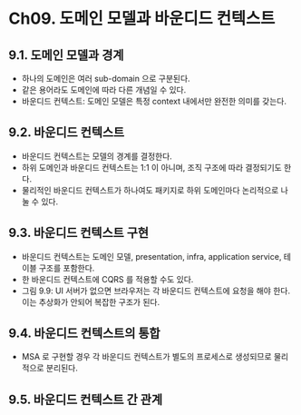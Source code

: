 # Ch09. 도메인 모델과 바운디드 컨텍스트
## 9.1. 도메인 모델과 경계
- 하나의 도메인은 여러 sub-domain 으로 구분된다.
- 같은 용어라도 도메인에 따라 다른 개념일 수 있다.
- 바운디드 컨텍스트: 도메인 모델은 특정 context 내에서만 완전한 의미를 갖는다.

## 9.2. 바운디드 컨텍스트
- 바운디드 컨텍스트는 모델의 경계를 결정한다.
- 하위 도메인과 바운디드 컨텍스트는 1:1 이 아니며, 조직 구조에 따라 결정되기도 한다.
- 물리적인 바운디드 컨텍스트가 하나여도 패키지로 하위 도메인마다 논리적으로 나눌 수 있다.

## 9.3. 바운디드 컨텍스트 구현
- 바운디드 컨텍스트는 도메인 모델, presentation, infra, application service, 테이블 구조를 포함한다.
- 한 바운디드 컨텍스트에 CQRS 를 적용할 수도 있다.
- 그림 9.9: UI 서버가 없으면 브라우저는 각 바운디드 컨텍스트에 요청을 해야 한다. 이는 추상화가 안되어 복잡한 구조가 된다.

## 9.4. 바운디드 컨텍스트의 통합
- MSA 로 구현할 경우 각 바운디드 컨텍스트가 별도의 프로세스로 생성되므로 물리적으로 분리된다.

## 9.5. 바운디드 컨텍스트 간 관계
